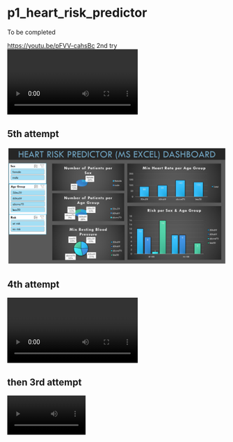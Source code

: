 # p1_heart_risk_predictor

To be completed

https://youtu.be/pFVV-cahsBc 
 2nd try 
<video src="https://user-images.githubusercontent.com/126239/151127893-5c98ba8d-c431-4a25-bb1f-e0b33645a2b6.mp4"></video>

## 5th attempt
[![Watch the video](https://github.com/auds-hobbies/p1_heart_risk_predictor/blob/main/github_heart_risk_excel_dashboard.png)](https://youtu.be/vt5fpE0bzSY) 



## 4th attempt
 

<video src="https://github.com/auds-hobbies/p1_heart_risk_predictor/blob/main/youtube%20test%20video%20480.mp4"></video>  

## then 3rd attempt

 <video src='https://youtu.be/pFVV-cahsBc' width=180/> 

[![Watch the video](https://i.stack.imgur.com/Vp2cE.png)](https://youtu.be/vt5fpE0bzSY) 

and then my newly created channel 


[![Watch the video]](https://youtu.be/pFVV-cahsBc)
